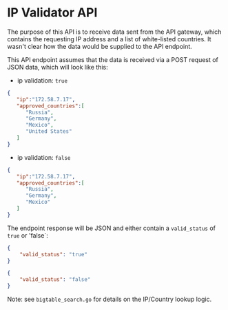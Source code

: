 # IP Validator API

The purpose of this API is to receive data sent from the API gateway, which contains the requesting IP address and a list of white-listed countries. It wasn't clear how the data would be supplied to the API endpoint.

This API endpoint assumes that the data is received via a POST request of JSON data, which will look like this:

* ip validation: `true`
```json
{
   "ip":"172.58.7.17",
   "approved_countries":[
      "Russia",
      "Germany",
      "Mexico",
      "United States"
   ]
}
```
* ip validation: `false`
```json
{
   "ip":"172.58.7.17",
   "approved_countries":[
      "Russia",
      "Germany",
      "Mexico"
   ]
}
```

The endpoint response will be JSON and either contain a `valid_status` of `true` or 'false`:
```json
{
    "valid_status": "true"
}
```
```json
{
    "valid_status": "false"
}
```
Note: see `bigtable_search.go` for details on the IP/Country lookup logic.